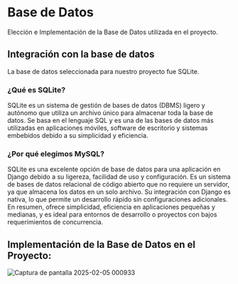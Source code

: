 # Base de Datos
Elección e Implementación de la Base de Datos utilizada en el proyecto.

## Integración con la base de datos
La base de datos seleccionada para nuestro proyecto fue SQLite.

### ¿Qué es SQLite?

SQLite es un sistema de gestión de bases de datos (DBMS) ligero y autónomo que utiliza un archivo único para almacenar toda la base de datos. Se basa en el lenguaje SQL y es una de las bases de datos más utilizadas en aplicaciones móviles, software de escritorio y sistemas embebidos debido a su simplicidad y eficiencia.

### ¿Por qué elegimos MySQL?


SQLite es una excelente opción de base de datos para una aplicación en Django debido a su ligereza, facilidad de uso y configuración. Es un sistema de bases de datos relacional de código abierto que no requiere un servidor, ya que almacena los datos en un solo archivo. Su integración con Django es nativa, lo que permite un desarrollo rápido sin configuraciones adicionales. En resumen, ofrece simplicidad, eficiencia en aplicaciones pequeñas y medianas, y es ideal para entornos de desarrollo o proyectos con bajos requerimientos de concurrencia.


## Implementación de la Base de Datos en el Proyecto:


![Captura de pantalla 2025-02-05 000933](https://github.com/user-attachments/assets/d06ca71e-3335-4853-8bbb-ef85565c51e8)
